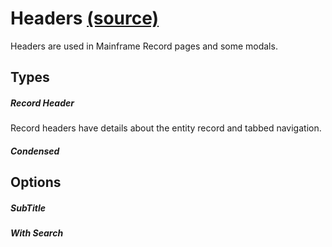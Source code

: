 Headers [(source)](https://github.com/bullhorn/novo-elements/blob/master/projects/novo-elements/src/elements/header)
=============================================================================================

Headers are used in Mainframe Record pages and some modals.

Types
-----

##### Record Header

Record headers have details about the entity record and tabbed navigation.

<code-example example="basic-header"></code-example>

##### Condensed

<code-example example="condensed-header"></code-example>

Options
-------

##### SubTitle

<code-example example="header-subtitle"></code-example>

##### With Search

<code-example example="header-searchbar"></code-example>